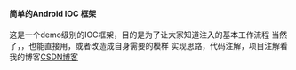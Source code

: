#### 简单的Android IOC 框架
这是一个demo级别的IOC框架，目的是为了让大家知道注入的基本工作流程
当然了，，也能直接用，或者改造成自身需要的模样
实现思路，代码注解，项目注解看我的博客[CSDN博客](https://blog.csdn.net/jonch_hzc)